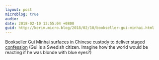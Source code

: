```yaml
---
layout: post
microblog: true
audio: 
date: 2018-02-10 13:55:04 +0800
guid: http://kerim.micro.blog/2018/02/10/bookseller-gui-minhai.html
---
```

[Bookseller Gui Minhai surfaces in Chinese custody to deliver staged confession](http://www.theguardian.com/world/2018/feb/10/bookseller-gui-minhai-surfaces-in-chinese-custody-to-deliver-staged-confession) (Gui is a Swedish citizen. Imagine how the world would be reacting if he was blonde with blue eyes?)
